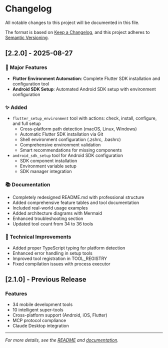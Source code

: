 # Changelog

All notable changes to this project will be documented in this file.

The format is based on [Keep a Changelog](https://keepachangelog.com/en/1.0.0/),
and this project adheres to [Semantic Versioning](https://semver.org/spec/v2.0.0.html).

## [2.2.0] - 2025-08-27

### 🎯 Major Features
- **Flutter Environment Automation**: Complete Flutter SDK installation and configuration tool
- **Android SDK Setup**: Automated Android SDK setup with environment configuration

### ✨ Added
- `flutter_setup_environment` tool with actions: check, install, configure, and full setup
  - Cross-platform path detection (macOS, Linux, Windows)
  - Automatic Flutter SDK installation via Git
  - Shell environment configuration (.zshrc, .bashrc)
  - Comprehensive environment validation
  - Smart recommendations for missing components
- `android_sdk_setup` tool for Android SDK configuration
  - SDK component installation
  - Environment variable setup
  - SDK manager integration

### 📚 Documentation
- Completely redesigned README.md with professional structure
- Added comprehensive feature tables and tool documentation
- Included real-world usage examples
- Added architecture diagrams with Mermaid
- Enhanced troubleshooting section
- Updated tool count from 34 to 36 tools

### 🔧 Technical Improvements
- Added proper TypeScript typing for platform detection
- Enhanced error handling in setup tools
- Improved tool registration in TOOL_REGISTRY
- Fixed compilation issues with process executor

## [2.1.0] - Previous Release

### Features
- 34 mobile development tools
- 10 intelligent super-tools
- Cross-platform support (Android, iOS, Flutter)
- MCP protocol compliance
- Claude Desktop integration

---

*For more details, see the [README](README.md) and [documentation](./docs/).*
